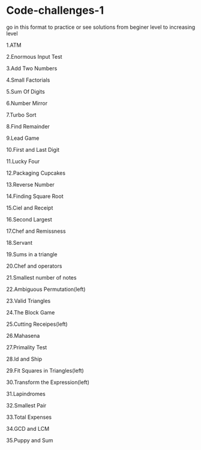 # Code-challenges-1

go in this format to practice or see solutions from beginer level to increasing level


1.ATM

2.Enormous Input Test

3.Add Two Numbers

4.Small Factorials

5.Sum Of Digits

6.Number Mirror

7.Turbo Sort

8.Find Remainder

9.Lead Game

10.First and Last Digit

11.Lucky Four

12.Packaging Cupcakes

13.Reverse Number

14.Finding Square Root

15.Ciel and Receipt

16.Second Largest

17.Chef and Remissness

18.Servant

19.Sums in a triangle

20.Chef and operators

21.Smallest number of notes

22.Ambiguous Permutation(left)

23.Valid Triangles

24.The Block Game

25.Cutting Receipes(left)

26.Mahasena

27.Primality Test

28.Id and Ship

29.Fit Squares in Triangles(left)

30.Transform the Expression(left)

31.Lapindromes

32.Smallest Pair

33.Total Expenses

34.GCD and LCM

35.Puppy and Sum
